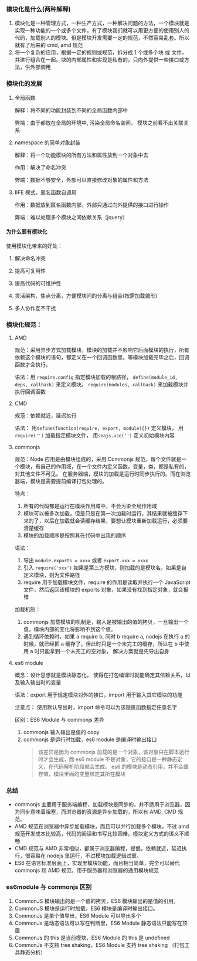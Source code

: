 ### 模块化是什么(两种解释)

1. 模块化是一种管理方式，一种生产方式，一种解决问题的方法，一个模块就是实现一种功能的一个或多个文件，有了模块我们就可以用更方便的使用别人的代码，加载别人的模块。但是模块开发需要一定的规范，不然容易乱套。所以就有了后来的 cmd, amd 规范
2. 将一个复杂的应用，根据一定的规则或规范，拆分成 1 个或多个块 或 文件，并进行组合在一起。块的内部属性和实现是私有的，只向外提供一些接口或方法，供外部调用

### 模块化的发展

1. 全局函数

   解释：将不同的功能封装到不同的全局函数内部中

   弊端：由于都放在全局的环境中, 污染全局命名空间， 模块之前看不出关联关系

2. namespace 的简单对象封装

   解释：将一个功能模块的所有方法和属性放到一个对象中去

   作用：解决了命名冲突

   弊端：数据不够安全，外部可以直接修改对象的属性和方法

3. IIFE 模式，匿名函数自调用

   作用：数据放到匿名函数内部，外部只通过向外提供的接口进行操作

   弊端：难以处理多个模块之间依赖关系（jquery）

#### 为什么要有模块化

使用模块化带来的好处：

1. 解决命名冲突

2. 提高可复用性

3. 提高代码的可维护性

4. 灵活架构，焦点分离，方便模块间的分离与组合(按需加载雏形)

5. 多人协作互不干扰

### 模块化规范：

1.  AMD

    规范：采用异步方式加载模块，模块的加载并不影响它后面模块的执行，所有依赖这个模块的语句，都定义在一个回调函数里。等模块加载完毕之后，回调函数才会执行。

    语法：用 `require.config` 指定模块加载的根路径， `define(module_id, deps, callback)` 来定义模块。 `require(modules, callback)` 来加载模块并执行回调函数

2.  CMD

    规范：依赖就近，延迟执行

    语法： 用`define(function(require, export, module){})` 定义模块， 用 `require('')` 加载指定模块文件， 用`seajs.use('')` 定义初始模块内容

3.  commonjs

    规范：Node 应用是由模块组成的，采用 Commonjs 规范。每个文件就是一个模块，有自己的作用域，在一个文件内定义函数，变量，类，都是私有的，对其他文件不可见。
    在服务器端，模块的加载是运行时同步执行的。而在浏览器端，模块是需要提前编译打包处理的。

    特点：

    1. 所有的代码都是运行在模块作用域中，不会污染全局作用域
    2. 模块可以被多次加载，但是只是在第一次加载时运行，其结果就被缓存下来的了，以后在加载就会读缓存结果，要想让模块重新加载运行，必须要清楚缓存
    3. 模块的加载顺序是按照其在代码中出现的顺序

    语法：

    1. 导出 `module.exports = xxxx` 或者 `export.xxx = xxxx`
    2. 引入 `require('xxx')` 如果是第三方模块，则加载的是模块名，如果是自定义模块，则为文件路径
    3. require 用于加载模块文件，require 的作用是读取并执行一个 JavaScript 文件，然后返回该模块的 exports 对象，如果没有找到指定对象，就会报错

    加载机制：

    1. commonjs 加载模块的机制是，输入是被输出的值的拷贝，一旦输出一个值，模块内部的变化将影响不到这个值。
    2. 遇到循环依赖时，如果 a require b, 同时 b require a, nodejs 在执行 a 的时候，就已经把 a 缓存了，但此时只是一个未完工的缓存，所以在 b 中使用 a 时只能拿到一个未完工的空对象，
       解决方案就是先导出自身

4.  es6 module

    概念：设计思想就是模块静态化， 使得在打包编译时就能确定其依赖关系，以及输入输出时的变量

    语法：export 用于规定模块对外的接口，import 用于输入其它模块的功能

    注意点： 使用默认导出时，import 命令可以为该隐匿函数指定任意名字

    区别：ES6 Module 与 commonjs 差异

    1. commonjs 输入输出是值的 copy
    2. commonjs 是运行时加载，es6 module 是编译时输出接口
       > 该差异是因为 commonjs 加载的是一个对象，该对象只在脚本运行时才会生成，而 es6 module 不是对象，它的接口是一种静态定义，在代码解析阶段就会生成。
       > es6 的模块是动态引用，并不会缓存值，模块里面的变量绑定其所在模块

### 总结

- commonjs 主要用于服务端编程，加载模块是同步的，并不适用于浏览器，因为同步意味着阻塞，而浏览器的资源是异步加载的，所以有 AMD, CMD 规范。
- AMD 规范在浏览器中异步加载模块，而且可以并行加载多个模块，不过 amd 规范开发成本比较高，代码的阅读和书写比较困难，模块定义方式的语义不顺畅
- CMD 规范与 AMD 非常相似，都属于浏览器编程，提倡，依赖就近，延迟执行，很容易在 nodejs 里运行，不过模块加载逻辑过重。
- ES6 在语言标准层面上，实现里模块功能，而且相当简单，完全可以替代 commonjs 和 AMD 规范，用于服务器和浏览器的通用模块规范

### es6module 与 commonjs 区别

1. CommonJS 模块输出的是一个值的拷贝，ES6 模块输出的是值的引用。
2. CommonJS 模块是运行时加载，ES6 模块是编译时输出接口。
3. CommonJs 是单个值导出，ES6 Module 可以导出多个
4. CommonJs 是动态语法可以写在判断里，ES6 Module 静态语法只能写在顶层
5. CommonJs 的 this 是当前模块，ES6 Module 的 this 是 undefined
6. CommonJs 不支持 tree shaking，ES6 Module 支持 tree shaking （打包工具静态分析）
